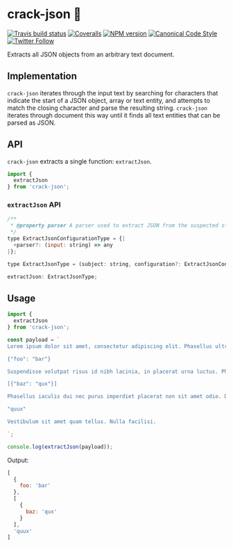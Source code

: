 # crack-json 🥊

[![Travis build status](http://img.shields.io/travis/gajus/crack-json/master.svg?style=flat-square)](https://travis-ci.org/gajus/crack-json)
[![Coveralls](https://img.shields.io/coveralls/gajus/crack-json.svg?style=flat-square)](https://coveralls.io/github/gajus/crack-json)
[![NPM version](http://img.shields.io/npm/v/crack-json.svg?style=flat-square)](https://www.npmjs.org/package/crack-json)
[![Canonical Code Style](https://img.shields.io/badge/code%20style-canonical-blue.svg?style=flat-square)](https://github.com/gajus/canonical)
[![Twitter Follow](https://img.shields.io/twitter/follow/kuizinas.svg?style=social&label=Follow)](https://twitter.com/kuizinas)

Extracts all JSON objects from an arbitrary text document.

## Implementation

`crack-json` iterates through the input text by searching for characters that indicate the start of a JSON object, array or text entity, and attempts to match the closing character and parse the resulting string. `crack-json` iterates through document this way until it finds all text entities that can be parsed as JSON.

## API

`crack-json` extracts a single function: `extractJson`.

```js
import {
  extractJson
} from 'crack-json';

```

### `extractJson` API

```js
/**
 * @property parser A parser used to extract JSON from the suspected strings. Default: `JSON.parse`.
 */
type ExtractJsonConfigurationType = {|
  +parser?: (input: string) => any
|};

type ExtractJsonType = (subject: string, configuration?: ExtractJsonConfigurationType) => any;

extractJson: ExtractJsonType;

```

## Usage

```js
import {
  extractJson
} from 'crack-json';

const payload = `
Lorem ipsum dolor sit amet, consectetur adipiscing elit. Phasellus ultricies laoreet malesuada. In feugiat augue non tristique pharetra. Duis nisl odio, vulputate maximus suscipit sit amet, ultrices vel lacus.

{"foo": "bar"}

Suspendisse volutpat risus id nibh lacinia, in placerat urna luctus. Phasellus condimentum nec ipsum ut tincidunt. Nullam aliquam euismod ante, vitae accumsan leo egestas a. Aliquam sed lacus nisl. Pellentesque nec hendrerit sem.

[{"baz": "qux"}]

Phasellus iaculis dui nec purus imperdiet placerat non sit amet odio. Donec pretium, arcu ac suscipit imperdiet, tellus orci convallis leo, non laoreet tortor lectus at dolor. Aenean tellus diam, imperdiet nec eleifend at, fermentum sit amet tellus. Vestibulum id purus ac mauris eleifend iaculis.

"quux"

Vestibulum sit amet quam tellus. Nulla facilisi.

`;

console.log(extractJson(payload));

```

Output:

```js
[
  {
    foo: 'bar'
  },
  [
    {
      baz: 'qux'
    }
  ],
  'quux'
]

```
